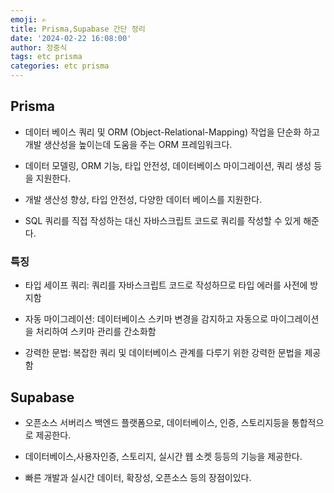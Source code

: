 ```yaml
---
emoji: ✍
title: Prisma,Supabase 간단 정리
date: '2024-02-22 16:08:00'
author: 정중식
tags: etc prisma
categories: etc prisma
---
```


## Prisma

- 데이터 베이스 쿼리 및 ORM (Object-Relational-Mapping) 작업을 단순화 하고개발 생산성을 높이는데 도움을 주는 ORM 프레임워크다.

- 데이터 모델링, ORM 기능, 타입 안전성, 데이터베이스 마이그레이션, 쿼리 생성 등을 지원한다.

- 개발 생산성 향상, 타입 안전성, 다양한 데이터 베이스를 지원한다.

- SQL 쿼리를 직접 작성하는 대신 자바스크립트 코드로 쿼리를 작성할 수 있게 해준다.

### 특징

- 타입 세이프 쿼리: 쿼리를 자바스크립트 코드로 작성하므로 타입 에러를 사전에 방지함

- 자동 마이그레이션: 데이터베이스 스키마 변경을 감지하고 자동으로 마이그레이션을 처리하여 스키마 관리를 간소화함

- 강력한 문법: 복잡한 쿼리 및 데이터베이스 관계를 다루기 위한 강력한 문법을 제공함

## Supabase

- 오픈소스 서버리스 백엔드 플랫폼으로, 데이터베이스, 인증, 스토리지등을 통합적으로 제공한다.

- 데이터베이스,사용자인증, 스토리지, 실시간 웹 소켓 등등의 기능을 제공한다.

- 빠른 개발과 실시간 데이터, 확장성, 오픈소스 등의 장점이있다.

```toc

```
